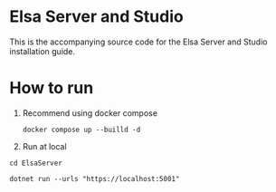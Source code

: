 # Elsa Server and Studio

This is the accompanying source code for the Elsa Server and Studio installation guide.

# How to run
1. Recommend using docker compose

   `docker compose up --builld -d`

3. Run at local
   
`cd ElsaServer`

`dotnet run --urls "https://localhost:5001"`
